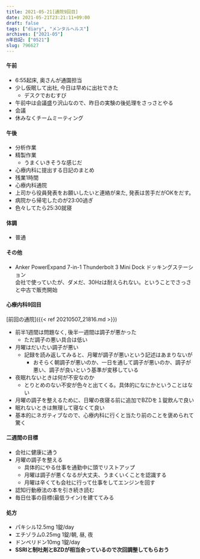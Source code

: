 ```yaml
---
title: 2021-05-21[通院9回目] 
date: 2021-05-21T23:21:11+09:00
draft: false
tags: ["diary", "メンタルヘルス"]
archives: ["2021-05"]
n年日記: ["0521"]
slug: 796627
---
```

#### 午前
- 6:55起床, 奥さんが通園担当
- 少し仮眠して出社, 今日は早めに出社できた
  - デスクでおむすび
- 午前中は会議盛り沢山なので、昨日の実験の後処理をさっさとやる
- 会議
- 休みなくチームミーティング
#### 午後
- 分析作業
- 精製作業
  - うまくいきそうな感じだ
- 心療内科に提出する日記のまとめ
- 残業1時間
- 心療内科通院
- 上司から役員発表をお願いしたいと連絡が来た, 発表は苦手だがOKをだす。
- 病院から帰宅したのが23:00過ぎ
- 色々してたら25:30就寝
#### 体調
- 普通
#### その他
- Anker PowerExpand 7-in-1 Thunderbolt 3 Mini Dock ドッキングステーション  
会社で使っていたが、ダメだ、30Hzは耐えられない。ということでさっさと中古で販売開始
#### 心療内科9回目  
[前回の通院]({{< ref 20210507_21816.md >}})
- 前半1週間は問題なく, 後半一週間は調子が悪かった
  - ただ調子の悪い具合は低い
- 月曜はだいたい調子が悪い
  - 記録を読み返してみると、月曜が調子が悪いという記述はあまりないが
    - おそらく朝調子が悪いのか、一日を通して調子が悪いのか、調子が悪い、調子が良いという基準が変移している
- 夜眠れないときは何が不安なのか
  - とりとめのない不安が色々と出てくる。具体的になにかということはない
- 月曜の調子を整えるために、日曜の夜寝る前に追加でBZDを１錠飲んで良い
- 眠れないときは無理して寝なくて良い    
- 基本的にネガティブなので、心療内科に行くと当たり前のことを褒められて驚く
#### 二週間の目標
- 会社に健康に通う
- 月曜の調子を整える
  - 具体的にやる仕事を通勤中に頭でリストアップ
  - 月曜は調子が悪くなるが大丈夫、うまくいくことを認識する
  - 月曜は辛くても会社に行って仕事をしてエンジンを回す
- 認知行動療法の本を引き続き読む
- 毎日仕事の目標(最低ライン)を建ててみる
#### 処方
- パキシル12.5mg 1錠/day
- エチゾラム0.25mg 1錠/朝, 昼, 夜
- ドンペリドン10mg 1錠/day  
- **SSRIと制吐剤とBZDが相当余っているので次回調整してもらおう**
